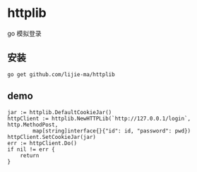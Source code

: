 # httplib
go 模拟登录

## 安装
```
go get github.com/lijie-ma/httplib
```

## demo

```golang
jar := httplib.DefaultCookieJar()
httpClient := httplib.NewHTTPLib(`http://127.0.0.1/login`, http.MethodPost,
		map[string]interface{}{"id": id, "password": pwd})
httpClient.SetCookieJar(jar)
err := httpClient.Do()
if nil != err {
	return
}

```
